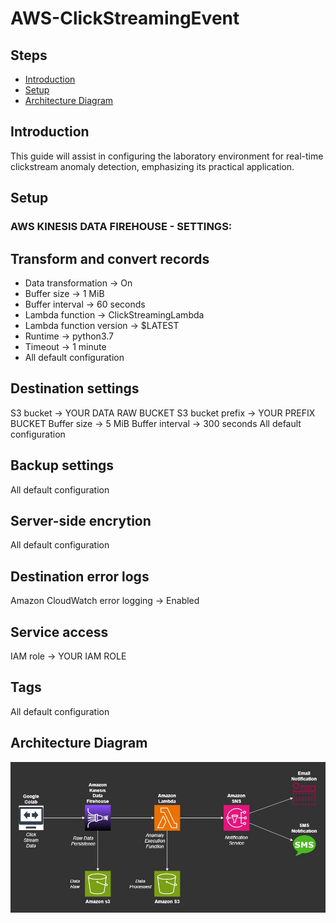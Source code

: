# AWS-ClickStreamingEvent
## Steps
- [Introduction](##Introduction)
- [Setup](##Setup)
- [Architecture Diagram](##Architecture-Diagram)

## Introduction
This guide will assist in configuring the laboratory environment for real-time clickstream anomaly detection, emphasizing its practical application.

## Setup
### AWS KINESIS DATA FIREHOUSE - SETTINGS:

  Transform and convert records
  -----------------------------
- Data transformation -> On
- Buffer size -> 1 MiB
- Buffer interval -> 60 seconds
- Lambda function -> ClickStreamingLambda
- Lambda function version -> $LATEST
- Runtime -> python3.7
- Timeout -> 1 minute
- All default configuration

Destination settings
--------------------
S3 bucket -> YOUR DATA RAW BUCKET
S3 bucket prefix -> YOUR PREFIX BUCKET
Buffer size -> 5 MiB
Buffer interval -> 300 seconds
All default configuration

Backup settings
---------------
All default configuration

Server-side encrytion
---------------------
All default configuration

Destination error logs
----------------------
Amazon CloudWatch error logging -> Enabled

Service access
--------------
IAM role -> YOUR IAM ROLE

Tags
----
All default configuration


## Architecture Diagram
![Architecture Diagram](AWS_ClickStreaming.jpg)
